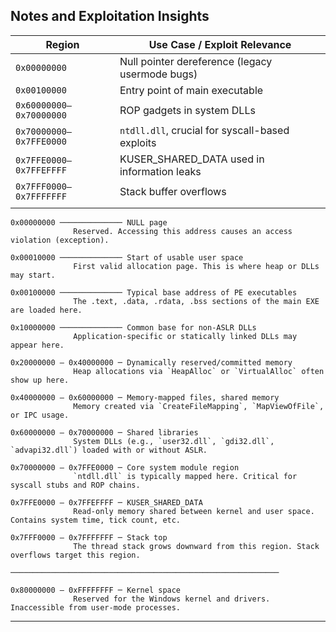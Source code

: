 

## Notes and Exploitation Insights

| Region                  | Use Case / Exploit Relevance                    |
| ----------------------- | ----------------------------------------------- |
| `0x00000000`            | Null pointer dereference (legacy usermode bugs) |
| `0x00100000`            | Entry point of main executable                  |
| `0x60000000–0x70000000` | ROP gadgets in system DLLs                      |
| `0x70000000–0x7FFE0000` | `ntdll.dll`, crucial for syscall-based exploits |
| `0x7FFE0000–0x7FFEFFFF` | KUSER_SHARED_DATA used in information leaks     |
| `0x7FFF0000–0x7FFFFFFF` | Stack buffer overflows                          |
|                         |                                                 |




```
0x00000000 ────────────── NULL page
              Reserved. Accessing this address causes an access violation (exception).

0x00010000 ────────────── Start of usable user space
              First valid allocation page. This is where heap or DLLs may start.

0x00100000 ────────────── Typical base address of PE executables
              The .text, .data, .rdata, .bss sections of the main EXE are loaded here.

0x10000000 ────────────── Common base for non-ASLR DLLs
              Application-specific or statically linked DLLs may appear here.

0x20000000 – 0x40000000 ─ Dynamically reserved/committed memory
              Heap allocations via `HeapAlloc` or `VirtualAlloc` often show up here.

0x40000000 – 0x60000000 ─ Memory-mapped files, shared memory
              Memory created via `CreateFileMapping`, `MapViewOfFile`, or IPC usage.

0x60000000 – 0x70000000 ─ Shared libraries
              System DLLs (e.g., `user32.dll`, `gdi32.dll`, `advapi32.dll`) loaded with or without ASLR.

0x70000000 – 0x7FFE0000 ─ Core system module region
              `ntdll.dll` is typically mapped here. Critical for syscall stubs and ROP chains.

0x7FFE0000 – 0x7FFEFFFF ─ KUSER_SHARED_DATA
              Read-only memory shared between kernel and user space. Contains system time, tick count, etc.

0x7FFF0000 – 0x7FFFFFFF ─ Stack top
              The thread stack grows downward from this region. Stack overflows target this region.

────────────────────────────────────────────────────────────

0x80000000 – 0xFFFFFFFF ─ Kernel space
              Reserved for the Windows kernel and drivers. Inaccessible from user-mode processes.
```

---
